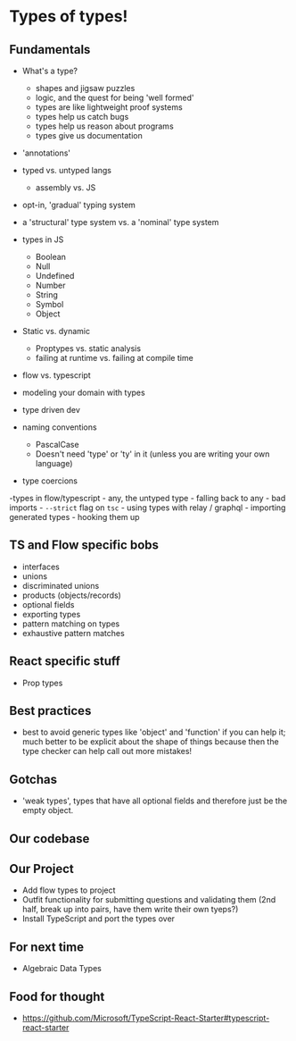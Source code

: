 # Types of types!

## Fundamentals

- What's a type?
    - shapes and jigsaw puzzles
    - logic, and the quest for being 'well formed'
    - types are like lightweight proof systems
    - types help us catch bugs
    - types help us reason about programs
    - types give us documentation
- 'annotations'
- typed vs. untyped langs
    - assembly vs. JS
- opt-in, 'gradual' typing system
- a 'structural' type system vs. a 'nominal' type system
- types in JS
    - Boolean
    - Null
    - Undefined
    - Number
    - String
    - Symbol
    - Object
- Static vs. dynamic
    - Proptypes vs. static analysis
    - failing at runtime vs. failing at compile time
- flow vs. typescript
- modeling your domain with types
- type driven dev
- naming conventions
    - PascalCase
    - Doesn't need 'type' or 'ty' in it (unless you are writing your own language)


- type coercions

-types in flow/typescript
    - any, the untyped type
    - falling back to any
    - bad imports
    - `--strict` flag on `tsc`
    - using types with relay / graphql
        - importing generated types
        - hooking them up

## TS and Flow specific bobs

- interfaces
- unions
- discriminated unions
- products (objects/records)
- optional fields
- exporting types
- pattern matching on types
- exhaustive pattern matches

## React specific stuff

- Prop types

## Best practices

- best to avoid generic types like 'object' and 'function' if you can help it;
  much better to be explicit about the shape of things because then the type
  checker can help call out more mistakes!

## Gotchas

- 'weak types', types that have all optional fields and therefore just be the empty object.

## Our codebase

## Our Project

- Add flow types to project
- Outfit functionality for submitting questions and validating them
  (2nd half, break up into pairs, have them write their own tyeps?)
- Install TypeScript and port the types over

## For next time

- Algebraic Data Types


## Food for thought

- https://github.com/Microsoft/TypeScript-React-Starter#typescript-react-starter
